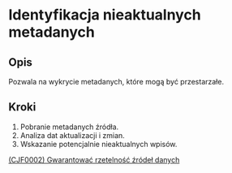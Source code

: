 # Identyfikacja nieaktualnych metadanych

## Opis
Pozwala na wykrycie metadanych, które mogą być przestarzałe.

## Kroki
1. Pobranie metadanych źródła.
2. Analiza dat aktualizacji i zmian.
3. Wskazanie potencjalnie nieaktualnych wpisów.

[(CJF0002) Gwarantować rzetelność źródeł danych](../../../3.wizja.systemu/3.4.cechy.jakosciowe/cechy.jakosciowe/CJF0002.md)